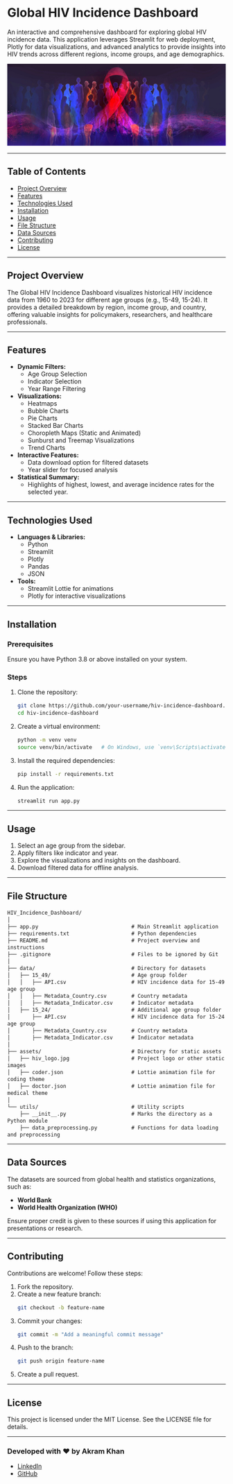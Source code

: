 # Global HIV Incidence Dashboard

An interactive and comprehensive dashboard for exploring global HIV incidence data. This application leverages Streamlit for web deployment, Plotly for data visualizations, and advanced analytics to provide insights into HIV trends across different regions, income groups, and age demographics.

![image alt](https://github.com/coder-akram-khan/hiv-incidence-dashboard/blob/main/assets/hiv.jpg?raw=true)

---

## Table of Contents
- [Project Overview](#project-overview)
- [Features](#features)
- [Technologies Used](#technologies-used)
- [Installation](#installation)
- [Usage](#usage)
- [File Structure](#file-structure)
- [Data Sources](#data-sources)
- [Contributing](#contributing)
- [License](#license)

---

## Project Overview
The Global HIV Incidence Dashboard visualizes historical HIV incidence data from 1960 to 2023 for different age groups (e.g., 15-49, 15-24). It provides a detailed breakdown by region, income group, and country, offering valuable insights for policymakers, researchers, and healthcare professionals.

---

## Features
- **Dynamic Filters:**
  - Age Group Selection
  - Indicator Selection
  - Year Range Filtering
- **Visualizations:**
  - Heatmaps
  - Bubble Charts
  - Pie Charts
  - Stacked Bar Charts
  - Choropleth Maps (Static and Animated)
  - Sunburst and Treemap Visualizations
  - Trend Charts
- **Interactive Features:**
  - Data download option for filtered datasets
  - Year slider for focused analysis
- **Statistical Summary:**
  - Highlights of highest, lowest, and average incidence rates for the selected year.

---

## Technologies Used
- **Languages & Libraries:**
  - Python
  - Streamlit
  - Plotly
  - Pandas
  - JSON
- **Tools:**
  - Streamlit Lottie for animations
  - Plotly for interactive visualizations

---

## Installation
### Prerequisites
Ensure you have Python 3.8 or above installed on your system.

### Steps
1. Clone the repository:
   ```bash
   git clone https://github.com/your-username/hiv-incidence-dashboard.git
   cd hiv-incidence-dashboard
   ```

2. Create a virtual environment:
   ```bash
   python -m venv venv
   source venv/bin/activate   # On Windows, use `venv\Scripts\activate`
   ```

3. Install the required dependencies:
   ```bash
   pip install -r requirements.txt
   ```

4. Run the application:
   ```bash
   streamlit run app.py
   ```

---

## Usage
1. Select an age group from the sidebar.
2. Apply filters like indicator and year.
3. Explore the visualizations and insights on the dashboard.
4. Download filtered data for offline analysis.

---

## File Structure
```plaintext
HIV_Incidence_Dashboard/
│
├── app.py                              # Main Streamlit application
├── requirements.txt                    # Python dependencies
├── README.md                           # Project overview and instructions
├── .gitignore                          # Files to be ignored by Git
│
├── data/                               # Directory for datasets
│   ├── 15_49/                          # Age group folder
│   │   ├── API.csv                     # HIV incidence data for 15-49 age group
│   │   ├── Metadata_Country.csv        # Country metadata
│   │   ├── Metadata_Indicator.csv      # Indicator metadata
│   ├── 15_24/                          # Additional age group folder
│       ├── API.csv                     # HIV incidence data for 15-24 age group
│       ├── Metadata_Country.csv        # Country metadata
│       ├── Metadata_Indicator.csv      # Indicator metadata
│
├── assets/                             # Directory for static assets
│   ├── hiv_logo.jpg                    # Project logo or other static images
│   ├── coder.json                      # Lottie animation file for coding theme
│   ├── doctor.json                     # Lottie animation file for medical theme
│
└── utils/                              # Utility scripts
    ├── __init__.py                     # Marks the directory as a Python module
    ├── data_preprocessing.py           # Functions for data loading and preprocessing

```

---

## Data Sources
The datasets are sourced from global health and statistics organizations, such as:
- **World Bank**
- **World Health Organization (WHO)**

Ensure proper credit is given to these sources if using this application for presentations or research.

---

## Contributing
Contributions are welcome! Follow these steps:
1. Fork the repository.
2. Create a new feature branch:
   ```bash
   git checkout -b feature-name
   ```
3. Commit your changes:
   ```bash
   git commit -m "Add a meaningful commit message"
   ```
4. Push to the branch:
   ```bash
   git push origin feature-name
   ```
5. Create a pull request.

---

## License
This project is licensed under the MIT License. See the LICENSE file for details.

---

### Developed with ❤️ by Akram Khan
- [LinkedIn](https://www.linkedin.com/in/mr-akram-khan/)
- [GitHub](https://github.com/coder-akram-khan)
